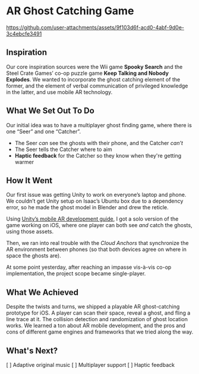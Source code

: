 # AR Ghost Catching Game

https://github.com/user-attachments/assets/9f103d6f-acd0-4abf-9d0e-3c4ebcfe3491

## Inspiration

Our core inspiration sources were the Wii game **Spooky Search** and the Steel Crate Games’ co-op puzzle game **Keep Talking and Nobody Explodes**. We wanted to incorporate the ghost catching element of the former, and the element of verbal communication of privileged knowledge in the latter, and use mobile AR technology.

## What We Set Out To Do

Our initial idea was to have a multiplayer ghost finding game, where there is one “Seer” and one “Catcher”. 

* The Seer *can* see the ghosts with their phone, and the Catcher *can’t*
* The Seer tells the Catcher where to aim
* **Haptic feedback** for the Catcher so they know when they're getting warmer

## How It Went

Our first issue was getting Unity to work on everyone’s laptop and phone. We couldn’t get Unity setup on Isaac’s Ubuntu box due to a dependency error, so he made the ghost model in Blender and drew the reticle.

Using [Unity’s mobile AR development guide](​​https://learn.unity.com/pathway/mobile-ar-development), I got a solo version of the game working on iOS, where one player can both see *and* catch the ghosts, using those assets.

Then, we ran into real trouble with the *Cloud Anchors* that synchronize the AR environment between phones (so that both devices agree on where in space the ghosts are). 

At some point yesterday, after reaching an impasse vis-à-vis co-op implementation, the project scope became single-player.

## What We Achieved

Despite the twists and turns, we shipped a playable AR ghost-catching prototype for iOS. A player can scan their space, reveal a ghost, and fling a line trace at it. The collision detection and randomization of ghost location works. We learned a ton about AR mobile development, and the pros and cons of different game engines and frameworks that we tried along the way.

## What's Next?
[ ] Adaptive original music
[ ] Multiplayer support
[ ] Haptic feedback
